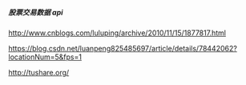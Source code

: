 
##### 股票交易数据 api

http://www.cnblogs.com/luluping/archive/2010/11/15/1877817.html

https://blog.csdn.net/luanpeng825485697/article/details/78442062?locationNum=5&fps=1

http://tushare.org/
